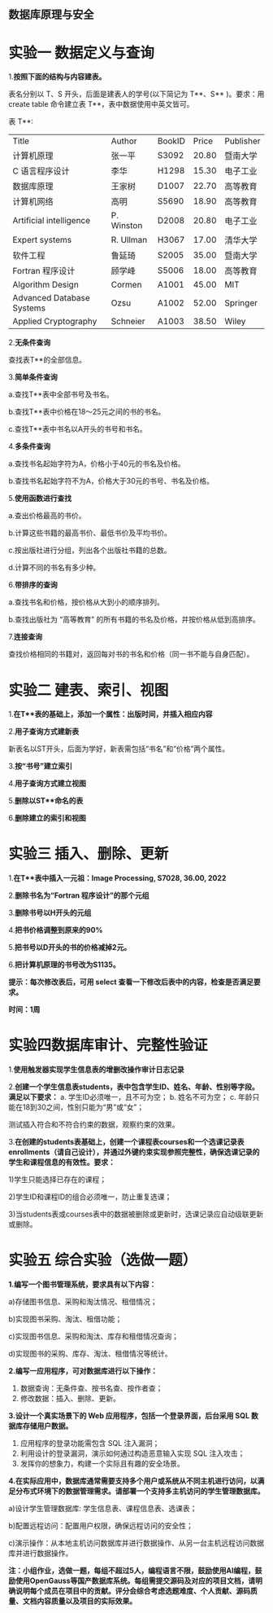 ##  数据库原理与安全  


# 实验一 数据定义与查询

1.**按照下面的结构与内容建表。**

表名分别以 T、S 开头，后面是建表人的学号(以下简记为 T\*\*、S\*\* )。要求：用 create table 命令建立表 T\*\*，表中数据使用中英文皆可。

表 T\*\*:

|     |     |     |     |     |
| --- | --- | --- | --- | --- |
| Title | Author | BookID | Price | Publisher |
| 计算机原理 | 张一平 | S3092 | 20.80 | 暨南大学 |
| C 语言程序设计 | 李华  | H1298 | 15.30 | 电子工业 |
| 数据库原理 | 王家树 | D1007 | 22.70 | 高等教育 |
| 计算机网络 | 高明  | S5690 | 18.90 | 高等教育 |
| Artificial intelligence | P. Winston | D2008 | 20.80 | 电子工业 |
| Expert systems | R. Ullman | H3067 | 17.00 | 清华大学 |
| 软件工程 | 鲁延琦 | S2005 | 35.00 | 暨南大学 |
| Fortran 程序设计 | 顾学峰 | S5006 | 18.00 | 高等教育 |
| Algorithm Design | Cormen | A1001 | 45.00 | MIT |
| Advanced Database Systems | Ozsu | A1002 | 52.00 | Springer |
| Applied Cryptography | Schneier | A1003 | 38.50 | Wiley |

2.**无条件查询**

查找表T\*\*的全部信息。

3.**简单条件查询**

a.查找T\*\*表中全部书号及书名。

b.查找T\*\*表中价格在18～25元之间的书的书名。

c.查找T\*\*表中书名以A开头的书号和书名。

4.**多条件查询**

a.查找书名起始字符为A，价格小于40元的书名及价格。

b.查找书名起始字符不为A，价格大于30元的书号、书名及价格。

5.**使用函数进行查找**

a.查出价格最高的书价。

b.计算这些书籍的最高书价、最低书价及平均书价。

c.按出版社进行分组，列出各个出版社书籍的总数。

d.计算不同的书名有多少种。

6.**带排序的查询**

a.查找书名和价格，按价格从大到小的顺序排列。

b.查找出版社为 “高等教育” 的所有书籍的书名及价格，并按价格从低到高排序。

7.**连接查询**

查找价格相同的书籍对，返回每对书的书名和价格（同一书不能与自身匹配）。


# 实验二 建表、索引、视图

1.**在T\*\*表的基础上，添加一个属性：出版时间，并插入相应内容**

2.**用子查询方式建新表**

新表名以ST开头，后面为学好，新表需包括“书名”和“价格”两个属性。

3.**按“书号”建立索引**

4.**用子查询方式建立视图**

5.**删除以ST\*\*命名的表**

6.**删除建立的索引和视图**


# 实验三 插入、删除、更新

1.**在T\*\*表中插入一元祖：Image Processing, S7028, 36.00, 2022**

2.**删除书名为“Fortran 程序设计”的那个元组**

3.**删除书号以H开头的元组**

4.**把书价格调整到原来的90%**

5.**把书号以D开头的书的价格减掉2元。**

6.**把计算机原理的书号改为S1135。**

**提示：每次修改表后，可用 select 查看一下修改后表中的内容，检查是否满足要求。**

**时间：1周**


# **实验四**数据库审计、完整性验证

1.**使用触发器实现学生信息表的增删改操作审计日志记录**

2.**创建一个学生信息表students，表中包含学生ID、姓名、年龄、性别等字段。满足以下要求：**
a. 学生ID必须唯一，且不可为空；
b. 姓名不可为空；
c. 年龄只能在18到30之间，性别只能为“男”或“女”；

测试插入符合和不符合约束的数据，观察约束的效果。

3.**在创建的students表基础上，创建一个课程表courses和一个选课记录表enrollments（请自己设计），并通过外键约束实现参照完整性，确保选课记录的学生和课程信息的有效性。要求：**

1)学生只能选择已存在的课程；

2)学生ID和课程ID的组合必须唯一，防止重复选课；

3)当students表或courses表中的数据被删除或更新时，选课记录应自动级联更新或删除。


# **实验五** 综合实验（选做一题）

**1.编写一个图书管理系统，要求具有以下内容：**

a)存储图书信息、采购和淘汰情况、租借情况；

b)实现图书采购、淘汰、租借功能；

c)实现图书信息、采购和淘汰、库存和租借情况查询；

d)实现图书的采购、库存、淘汰、租借情况等统计。

**2.编写一应用程序，可对数据库进行以下操作：**

1. 数据查询：无条件查、按书名查、按作者查；
2. 修改数据：插入、删除、更新。

**3.设计一个真实场景下的 Web 应用程序，包括一个登录界面，后台采用 SQL 数据库存储用户数据。**

1. 应用程序的登录功能需包含 SQL 注入漏洞；
2. 利用设计的登录漏洞，演示如何通过构造恶意输入实现 SQL 注入攻击；
3. 发挥你的想象力，构建一个实际且有趣的安全场景。

**4.在实际应用中，数据库通常需要支持多个用户或系统从不同主机进行访问，以满足分布式环境下的数据管理需求。请部署一个支持多主机访问的学生管理数据库。**

a)设计学生管理数据库: 学生信息表、课程信息表、选课表；

b)配置远程访问：配置用户权限，确保远程访问的安全性；

c)演示操作：从本地主机访问数据库并进行数据操作、从另一台主机远程访问数据库并进行数据操作。

**注：小组作业，选做一题，每组不超过5人，编程语言不限，鼓励使用AI编程，鼓励使用OpenGauss等国产数据库系统。每组需提交源码及对应的项目文档，请明确说明每个成员在项目中的贡献。评分会综合考虑选题难度、个人贡献、源码质量、文档内容质量以及项目的实际效果。**
